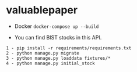# valuablepaper

- Docker
`` docker-compose up --build ``

- You can find BIST stocks in this API.


``1 - pip install -r requirements/requirements.txt`` \
``2 - python manage.py migrate`` \
``3 - python manage.py loaddata fixtures/*``\
``4 - python manage.py initial_stock``
